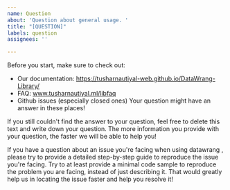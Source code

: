 ```yaml
---
name: Question
about: 'Question about general usage. '
title: "[QUESTION]"
labels: question
assignees: ''

---
```


Before you start, make sure to check out:
* Our documentation: https://tusharnautiyal-web.github.io/DataWrang-Library/
* FAQ: www.tusharnautiyal.ml/libfaq 
* Github issues (especially closed ones)
Your question might have an answer in these places!

If you still couldn't find the answer to your question, feel free to delete this text and write down your question. The more information you provide with your question, the faster we will be able to help you!

If you have a question about an issue you're facing when using datawrang , please try to provide a detailed step-by-step guide to reproduce the issue you're facing. Try to at least provide a minimal code sample to reproduce the problem you are facing, instead of just describing it. That would greatly help us in locating the issue faster and help you resolve it!
